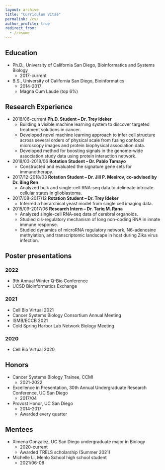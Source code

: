 ```yaml
---
layout: archive
title: "Curriculum Vitae"
permalink: /cv/
author_profile: true
redirect_from:
  - /resume
---
```



## Education
* Ph.D., University of California San Diego, Bioinformatics and Systems Biology
    * 2017-current
* B.S., University of California San Diego, Bioinformatics
    * 2014-2017
    * Magna Cum Laude (top 6%)

## Research Experience
* 2018/06-current        **Ph.D. Student – Dr. Trey Ideker**
    * Building a visible machine learning system to discover targeted treatment solutions in cancer.
    * Developed novel machine learning approach to infer cell structure across several orders of physical scale from fusing confocal microscopy images and protein biophysical association data.
    * Developed method for boosting signals in the genome-wide association study data using protein interaction network.
* 2018/03-2018/06    **Rotation Student – Dr. Pablo Tamayo**
    * Constructed and evaluated the signature gene sets for immunotherapy.
* 2017/12-2018/03    **Rotation Student – Dr. Jill P. Mesirov, co-advised by Dr. Bing Ren**
    * Analyzed bulk and single-cell RNA-seq data to delineate intricate cellular states in glioblastoma.
* 2017/08-2017/12    **Rotation Student – Dr. Trey Ideker**
    * Inferred a hierarchical yeast model from single cell imaging data.
* 2015/09-2017/06    **Research Intern – Dr. Tariq M. Rana**
    * Analyzed single-cell RNA-seq data of cerebral organoids. 
    * Studied cis-regulatory mechanism of long non-coding RNA in innate immune response. 
    * Studied dynamics of microRNA regulatory network, N6-adenosine methylation, and transcriptomic landscape in host during Zika virus infection.

## Poster presentations
### 2022
* 9th Annual Winter Q-Bio Conference
* UCSD Bioinformatics Exchange

### 2021
* Cell Bio Virtual 2021
* Cancer Systems Biology Consortium Annual Meeting
* ISMB/ECCB 2021
* Cold Spring Harbor Lab Network Biology Meeting

### 2020
* Cell Bio Virtual 2020

## Honors
* Cancer Systems Biology Trainee, CCMI
    * 2021-2022
* Excellence in Presentation, 30th Annual Undergraduate Research Conference, UC San Diego
    * 2017/04
* Provost Honor, UC San Diego
    * 2014-2017
    * Awarded every quarter

## Mentees
* Ximena Gonzalez, UC San Diego undergraduate major in Biology
    * 2020-current
    * Awarded TRELS scholarship (Summer 2021)
* Michelle Li, Menlo School high school student
    * 2021/06-08
